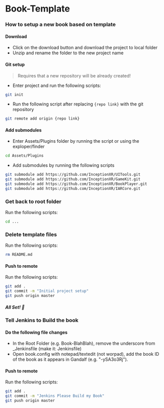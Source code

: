 # Book-Template


### How to setup a new book based on template

#### Download
* Click on the download button and download the project to local folder
* Unzip and rename the folder to the new project name

#### Git setup
> Requires that a new repository will be already created!
* Enter project and run the following scripts:
```bash
git init
```
* Run the following script after replacing `{repo link}` with the git repository
```bash
git remote add origin {repo link}
```

#### Add submodules

* Enter Assets/Plugins folder by running the script or using the exploper/finder
```bash
cd Assets/Plugins
```
* Add submodules by running the following scripts
```bash
git submodule add https://github.com/InceptionXR/UITools.git
git submodule add https://github.com/InceptionXR/GameKit.git
git submodule add https://github.com/InceptionXR/BookPlayer.git
git submodule add https://github.com/InceptionXR/IARCore.git
```
### Get back to root folder
Run the following scripts:
```bash
cd ...
```

### Delete template files
Run the following scripts:
```bash
rm README.md
```

#### Push to remote
Run the following scripts:
```bash
git add .
git commit -m "Initial project setup"
git push origin master
```

##### All Set! 🎉

### Tell Jenkins to Build the book
#### Do the following file changes
* In the Root Folder (e.g. Book-BlahBlah), remove the underscore from _Jenkinsfile (make it: Jenkinsfile)
* Open book.config with notepad/textedit (not worpad), add the book ID of the book as it appears in Gandalf (e.g. "-ySA3o3Rj").

#### Push to remote
Run the following scripts:
```bash
git add .
git commit -m "Jenkins Please Build my Book"
git push origin master
```

